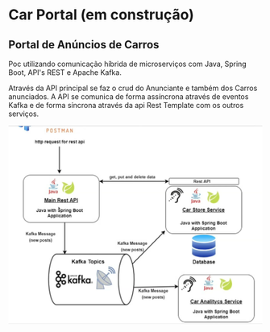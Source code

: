 # Car Portal (em construção)

## Portal de Anúncios de Carros

Poc utilizando comunicação híbrida de microserviços com Java, Spring Boot, API's REST e Apache Kafka.

Através da API principal se faz o crud do Anunciante e também dos Carros anunciados. 
A API se comunica de forma assíncrona através de eventos Kafka e de forma síncrona através da api Rest Template com os outros serviços.


![Arquitetura](https://github.com/antoniocesarlopes/car-portal/raw/main/architecture.png)

